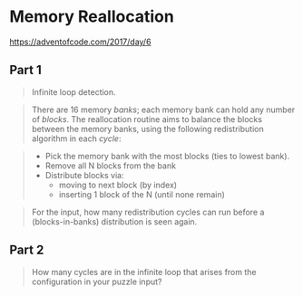 # Memory Reallocation

https://adventofcode.com/2017/day/6

## Part 1

> Infinite loop detection.

> There are 16 memory *banks*; each memory bank can hold any number of
> *blocks*. The reallocation routine aims to balance the blocks
> between the memory banks, using the following redistribution
> algorithm in each *cycle*:

> - Pick the memory bank with the most blocks (ties to lowest bank).
> - Remove all N blocks from the bank
> - Distribute blocks via:
>     - moving to next block (by index)
>     - inserting 1 block of the N (until none remain)
>

> For the input, how many redistribution cycles can run before a
> (blocks-in-banks) distribution is seen again.

## Part 2

> How many cycles are in the infinite loop that arises from the
> configuration in your puzzle input?
